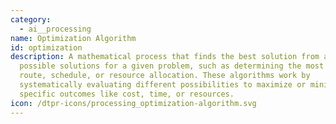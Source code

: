 ```yaml
---
category:
  - ai__processing
name: Optimization Algorithm
id: optimization
description: A mathematical process that finds the best solution from all
  possible solutions for a given problem, such as determining the most efficient
  route, schedule, or resource allocation. These algorithms work by
  systematically evaluating different possibilities to maximize or minimize
  specific outcomes like cost, time, or resources.
icon: /dtpr-icons/processing_optimization-algorithm.svg
---
```

